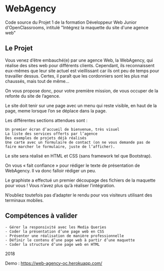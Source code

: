 # WebAgency

Code source du Projet 1 de la formation Développeur Web Junior d'OpenClassrooms, intitulé "Intégrez la maquette du site d'une agence web"

## Le Projet 

Vous venez d’être embauché(e) par une agence Web, la WebAgency, qui réalise des sites web pour différents clients. Cependant, ils reconnaissent eux-mêmes que leur site actuel est vieillissant car ils ont peu de temps pour travailler dessus. Certes, il paraît que les cordonniers sont les plus mal chaussés, mais tout de même…

On vous propose donc, pour votre première mission, de vous occuper de la refonte du site de l’agence.

Le site doit tenir sur une page avec un menu qui reste visible, en haut de la page, meme lorsque l’on se déplace dans la page.

Les différentes sections attendues sont :

    Un premier écran d’accueil de bienvenue, très visuel
    La liste des services offerts par l’agence
    Des exemples de projets déjà réalisés
    Une carte avec un formulaire de contact (on ne vous demande pas de faire marcher le formulaire, juste de l’afficher).

Le site sera réalisé en HTML et CSS (sans framework tel que Bootstrap).

On vous « fait confiance » pour rédiger le texte de présentation de WebAgency. Il va donc falloir rédiger un peu.

Le graphiste a effectué un premier découpage des fichiers de la maquette pour vous ! Vous n’avez plus qu’à réaliser l’intégration.

N’oubliez toutefois pas d’adapter le rendu pour vos visiteurs utilisant des terminaux mobiles.

## Compétences à valider

    - Gérer la responsivité avec les Media Queries
    - Coder la présentation d’une page web en CSS
    - Présenter une réalisation de manière professionnelle
    - Définir le contenu d’une page web à partir d’une maquette
    - Coder la structure d’une page web en HTML


2018

Demo : https://web-agency-oc.herokuapp.com/
